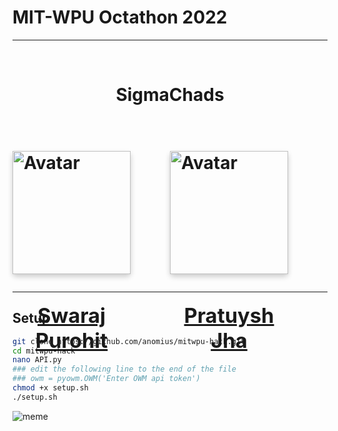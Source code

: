 # MIT-WPU Octathon 2022

---
<br>
<h1 style="width:100%;text-align: center;">SigmaChads<h1>
<br>
<div align="centre" style="display: grid;grid-template-columns: 1fr 1fr">
    <div align="centre" style="box-shadow: 0 4px 8px 0 rgba(6,6,6,0.2);
    border-radius: 5px;
    width:75%">
        <img src=https://i.ibb.co/q5rx5sj/Swaraj-Purohit1.png" alt="Avatar" style="width:100%">
        <div style="width:100%;text-align: center;">
            <a href="https://swarajpurohit.me"><h3>Swaraj Purohit</h3></a>
        </div>
    </div>
    <div align="centre" style="box-shadow: 0 4px 8px 0 rgba(6,6,6,0.2);
    border-radius: 5px;
    width:75%">
        <img src="https://avatars.githubusercontent.com/u/61881158?v=4" alt="Avatar" style="width:100%">
        <div style="width:100%;text-align: center;">
            <a href="https://github.com/Pratyush-svg"><h3>Pratuysh Jha</h3></a>
        </div>
    </div>

</div>

---
## Setup
``` bash
git clone https://github.com/anomius/mitwpu-hack.git
cd mitwpu-hack
nano API.py
### edit the following line to the end of the file
### owm = pyowm.OWM('Enter OWM api token')
chmod +x setup.sh
./setup.sh
```

![meme](https://memeies.herokuapp.com/farming)
